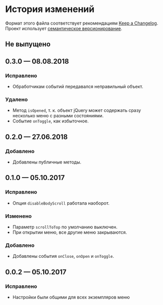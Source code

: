 # История изменений

Формат этого файла соответствует рекомендациям
[Keep a Changelog](http://keepachangelog.com/en/1.0.0/). Проект использует
[семантическое версионирование](http://semver.org/spec/v2.0.0.html).

## Не выпущено


## 0.3.0 — 08.08.2018

### Исправлено

- Обработчикам событий передавался неправильный объект.

### Удалено

- Метод `isOpened`, т. к. объект jQuery может содержать сразу несколько меню с разными состояниями. 
- Событие `onToggle`, как избыточное. 


## 0.2.0 — 27.06.2018

### Добавлено

- Добавлены публичные методы.


## 0.1.0 — 05.10.2017

### Исправлено

- Опция `disableBodyScroll` работала наоборот.

### Изменено

- Параметр `scrollToTop` по умолчанию выключен.
- При открытии меню, все другие меню закрываются.

### Добавлено

- Добавлены события `onClose`, `onOpen` и `onToggle`.


## 0.0.2 — 05.10.2017

### Исправлено

- Настройки были общими для всех экземпляров меню
